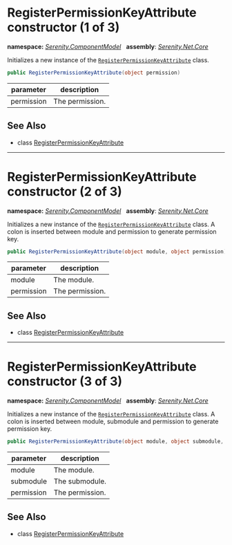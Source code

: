 # RegisterPermissionKeyAttribute constructor (1 of 3)
**namespace:** *[Serenity.ComponentModel](../../README.md#serenity.componentmodel-namespace)*   **assembly**: *[Serenity.Net.Core](../../README.md)*

Initializes a new instance of the [`RegisterPermissionKeyAttribute`](../RegisterPermissionKeyAttribute.md) class.

```csharp
public RegisterPermissionKeyAttribute(object permission)
```

| parameter | description |
| --- | --- |
| permission | The permission. |

## See Also

* class [RegisterPermissionKeyAttribute](../RegisterPermissionKeyAttribute.md)

---

# RegisterPermissionKeyAttribute constructor (2 of 3)
**namespace:** *[Serenity.ComponentModel](../../README.md#serenity.componentmodel-namespace)*   **assembly**: *[Serenity.Net.Core](../../README.md)*

Initializes a new instance of the [`RegisterPermissionKeyAttribute`](../RegisterPermissionKeyAttribute.md) class. A colon is inserted between module and permission to generate permission key.

```csharp
public RegisterPermissionKeyAttribute(object module, object permission)
```

| parameter | description |
| --- | --- |
| module | The module. |
| permission | The permission. |

## See Also

* class [RegisterPermissionKeyAttribute](../RegisterPermissionKeyAttribute.md)

---

# RegisterPermissionKeyAttribute constructor (3 of 3)
**namespace:** *[Serenity.ComponentModel](../../README.md#serenity.componentmodel-namespace)*   **assembly**: *[Serenity.Net.Core](../../README.md)*

Initializes a new instance of the [`RegisterPermissionKeyAttribute`](../RegisterPermissionKeyAttribute.md) class. A colon is inserted between module, submodule and permission to generate permission key.

```csharp
public RegisterPermissionKeyAttribute(object module, object submodule, object permission)
```

| parameter | description |
| --- | --- |
| module | The module. |
| submodule | The submodule. |
| permission | The permission. |

## See Also

* class [RegisterPermissionKeyAttribute](../RegisterPermissionKeyAttribute.md)